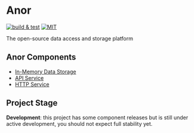 # Anor

[![build & test](https://github.com/anor-rs/anor/actions/workflows/ci.yml/badge.svg)](https://github.com/anor-rs/anor/actions/workflows/ci.yml)
[![MIT](https://img.shields.io/github/license/anor-rs/anor)](https://github.com/anor-rs/anor/tree/main/LICENSE.txt)

The open-source data access and storage platform

## Anor Components

* [In-Memory Data Storage](/anor-storage)
* [API Service](/anor-api)
* [HTTP Service](/anor-http)

## Project Stage

**Development**: this project has some component releases but is still under active development, you should not expect full stability yet.
